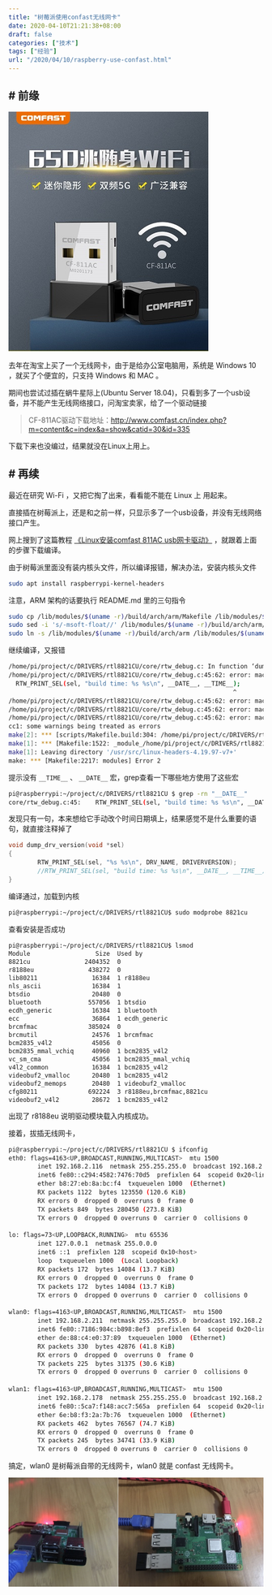 ```yaml
---
title: "树莓派使用confast无线网卡"
date: 2020-04-10T21:21:38+08:00
draft: false
categories: ["技术"]
tags: ["经验"]
url: "/2020/04/10/raspberry-use-confast.html"
---
```

## # 前缘

![comfast无线网卡](/images/comfast无线网卡.jpg)

去年在淘宝上买了一个无线网卡，由于是给办公室电脑用，系统是 Windows 10 ，就买了个便宜的，只支持 Windows 和 MAC 。

期间也尝试过插在蜗牛星际上(Ubuntu Server 18.04)，只看到多了一个usb设备，并不能产生无线网络接口，问淘宝卖家，给了一个驱动链接

> CF-811AC驱动下载地址：http://www.comfast.cn/index.php?m=content&c=index&a=show&catid=30&id=335

下载下来也没编过，结果就没在Linux上用上。

## # 再续

最近在研究 Wi-Fi ，又把它掏了出来，看看能不能在 Linux 上 用起来。

直接插在树莓派上，还是和之前一样，只显示多了一个usb设备，并没有无线网络接口产生。



网上搜到了这篇教程 [《Linux安装comfast 811AC usb网卡驱动》](https://blog.csdn.net/mzjmzjmzjmzj/article/details/104725817/) ，就跟着上面的步骤下载编译。

由于树莓派里面没有装内核头文件，所以编译报错，解决办法，安装内核头文件

```bash
sudo apt install raspberrypi-kernel-headers
```

注意，ARM 架构的话要执行 README.md 里的三句指令

```bash
sudo cp /lib/modules/$(uname -r)/build/arch/arm/Makefile /lib/modules/$(uname -r)/build/arch/arm/Makefile.$(date +%Y%m%d%H%M)
sudo sed -i 's/-msoft-float//' /lib/modules/$(uname -r)/build/arch/arm/Makefile
sudo ln -s /lib/modules/$(uname -r)/build/arch/arm /lib/modules/$(uname -r)/build/arch/armv7l
```

继续编译，又报错

```bash
/home/pi/project/c/DRIVERS/rtl8821CU/core/rtw_debug.c: In function ‘dump_drv_version’:
/home/pi/project/c/DRIVERS/rtl8821CU/core/rtw_debug.c:45:62: error: macro "__DATE__" might prevent reproducible builds [-Werror=date-time]
  RTW_PRINT_SEL(sel, "build time: %s %s\n", __DATE__, __TIME__);
                                                              ^
/home/pi/project/c/DRIVERS/rtl8821CU/core/rtw_debug.c:45:62: error: macro "__TIME__" might prevent reproducible builds [-Werror=date-time]
/home/pi/project/c/DRIVERS/rtl8821CU/core/rtw_debug.c:45:62: error: macro "__DATE__" might prevent reproducible builds [-Werror=date-time]
/home/pi/project/c/DRIVERS/rtl8821CU/core/rtw_debug.c:45:62: error: macro "__TIME__" might prevent reproducible builds [-Werror=date-time]
cc1: some warnings being treated as errors
make[2]: *** [scripts/Makefile.build:304: /home/pi/project/c/DRIVERS/rtl8821CU/core/rtw_debug.o] Error 1
make[1]: *** [Makefile:1522: _module_/home/pi/project/c/DRIVERS/rtl8821CU] Error 2
make[1]: Leaving directory '/usr/src/linux-headers-4.19.97-v7+'
make: *** [Makefile:2217: modules] Error 2

```

提示没有 `__TIME__` 、 `__DATE__` 宏，grep查看一下哪些地方使用了这些宏

```bash
pi@raspberrypi:~/project/c/DRIVERS/rtl8821CU $ grep -rn "__DATE__"
core/rtw_debug.c:45:	RTW_PRINT_SEL(sel, "build time: %s %s\n", __DATE__, __TIME__);
```

发现只有一句，本来想给它手动改个时间日期填上，结果感觉不是什么重要的语句，就直接注释掉了

```c
void dump_drv_version(void *sel)
{
        RTW_PRINT_SEL(sel, "%s %s\n", DRV_NAME, DRIVERVERSION);
        //RTW_PRINT_SEL(sel, "build time: %s %s\n", __DATE__, __TIME__);
}
```

编译通过，加载到内核

```bash
pi@raspberrypi:~/project/c/DRIVERS/rtl8821CU$ sudo modprobe 8821cu
```

查看安装是否成功

```
pi@raspberrypi:~/project/c/DRIVERS/rtl8821CU$ lsmod
Module                  Size  Used by
8821cu               2404352  0
r8188eu               438272  0
lib80211               16384  1 r8188eu
nls_ascii              16384  1
btsdio                 20480  0
bluetooth             557056  1 btsdio
ecdh_generic           16384  1 bluetooth
ecc                    36864  1 ecdh_generic
brcmfmac              385024  0
brcmutil               24576  1 brcmfmac
bcm2835_v4l2           45056  0
bcm2835_mmal_vchiq     40960  1 bcm2835_v4l2
vc_sm_cma              45056  1 bcm2835_mmal_vchiq
v4l2_common            16384  1 bcm2835_v4l2
videobuf2_vmalloc      20480  1 bcm2835_v4l2
videobuf2_memops       20480  1 videobuf2_vmalloc
cfg80211              692224  3 r8188eu,brcmfmac,8821cu
videobuf2_v4l2         28672  1 bcm2835_v4l2

```

出现了 r8188eu 说明驱动模块载入内核成功。

接着，拔插无线网卡，

```bash
pi@raspberrypi:~/project/c/DRIVERS/rtl8821CU $ ifconfig 
eth0: flags=4163<UP,BROADCAST,RUNNING,MULTICAST>  mtu 1500
        inet 192.168.2.116  netmask 255.255.255.0  broadcast 192.168.2.255
        inet6 fe80::c294:4582:7476:70d5  prefixlen 64  scopeid 0x20<link>
        ether b8:27:eb:8a:bc:f4  txqueuelen 1000  (Ethernet)
        RX packets 1122  bytes 123550 (120.6 KiB)
        RX errors 0  dropped 0  overruns 0  frame 0
        TX packets 849  bytes 280450 (273.8 KiB)
        TX errors 0  dropped 0 overruns 0  carrier 0  collisions 0

lo: flags=73<UP,LOOPBACK,RUNNING>  mtu 65536
        inet 127.0.0.1  netmask 255.0.0.0
        inet6 ::1  prefixlen 128  scopeid 0x10<host>
        loop  txqueuelen 1000  (Local Loopback)
        RX packets 172  bytes 14084 (13.7 KiB)
        RX errors 0  dropped 0  overruns 0  frame 0
        TX packets 172  bytes 14084 (13.7 KiB)
        TX errors 0  dropped 0 overruns 0  carrier 0  collisions 0

wlan0: flags=4163<UP,BROADCAST,RUNNING,MULTICAST>  mtu 1500
        inet 192.168.2.211  netmask 255.255.255.0  broadcast 192.168.2.255
        inet6 fe80::7186:984c:b898:8ef3  prefixlen 64  scopeid 0x20<link>
        ether de:88:c4:e0:37:89  txqueuelen 1000  (Ethernet)
        RX packets 330  bytes 42876 (41.8 KiB)
        RX errors 0  dropped 0  overruns 0  frame 0
        TX packets 225  bytes 31375 (30.6 KiB)
        TX errors 0  dropped 0 overruns 0  carrier 0  collisions 0

wlan1: flags=4163<UP,BROADCAST,RUNNING,MULTICAST>  mtu 1500
        inet 192.168.2.178  netmask 255.255.255.0  broadcast 192.168.2.255
        inet6 fe80::5ca7:f148:acc7:565a  prefixlen 64  scopeid 0x20<link>
        ether 6e:b8:f3:2a:7b:76  txqueuelen 1000  (Ethernet)
        RX packets 462  bytes 76567 (74.7 KiB)
        RX errors 0  dropped 0  overruns 0  frame 0
        TX packets 245  bytes 34741 (33.9 KiB)
        TX errors 0  dropped 0 overruns 0  carrier 0  collisions 0

```

搞定，wlan0 是树莓派自带的无线网卡，wlan0 就是 confast 无线网卡。

![树莓派-无线网卡](/images/树莓派-无线网卡.png)